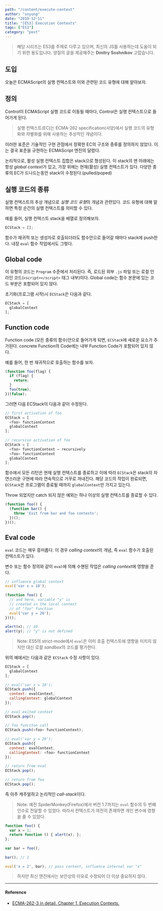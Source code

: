 ```yaml
---
path: "/content/execute-context"
author: "snyung"
date: "2019-12-11"
title: "[ES3] Execution Contexts"
tags: ["ES3"]
category: "post"
---
```


> 해당 시리즈는 ES3를 주제로 다루고 있으며, 최신의 JS를 사용하는데 도움이 되기 위한 용도입니다.
> 양질의 글을 제공해주는 **Dmitry Soshnikov** 고맙습니다.

## 도입

오늘은 ECMAScript의 실행 컨텍스트와 이와 관련된 코드 유형에 대해 알아보자.

## 정의

Control이 ECMAScript 실행 코드로 이동될 때마다, Control은 실행 컨텍스트으로 들어가게 된다.

> 실행 컨텍스트(EC)는 ECMA-262 specification(사양)에서 실행 코드의 유형화와 차별화를 위해 사용하는 추상적인 개념이다.

이러한 표준은 기술적인 구현 관점에서 정확한 EC의 구조와 종류를 정의하지 않았다. 이는 결국 표준을 규현하는 ECMAScript 엔진의 달렸다.

논리적으로, 활성 실행 컨텍스트 집합은 stack으로 형성된다. 이 stack의 맨 아래에는 항상 *global context*가 있고, 가장 위에는 현재(활성) 실행 컨텍스트가 있다. 다양한 종류의 EC가 드나드는동안 stack이 수정된다.(pulled/poped)

## 실행 코드의 종류

실행 컨텍스트의 추상 개념으로 *실행 코드 유형*의 개념과 관련있다. 코드 유형에 대해 말하면 특정 순간의 실행 컨텍스트를 의미할 수 있다.

예를 들어, 실행 컨텍스트 stack을 배열로 정의해보자.

```js
ECStack = [];
```

함수가 재귀적 또는 생성자로 호출되더라도 함수안으로 들어갈 때마다 stack에 push한다. 내장 `eval` 함수 작업에서도 그렇다.

## Global code

이 유형의 코드는 `Program` 수준에서 처리된다. 즉, 로드된 외부 `.js` 파일 또는 로컬 인라인 코드(`<script></script>` 태그 내부)이다. Global code는 함수 본문에 있는 코드 부분은 포함되어 있지 않다.

초기화(프로그램 시작)시 `ECStack`은 다음과 같다.

```js
ECStack = [
  globalContext
];
```

## Function code

Function code (모든 종류의 함수)안으로 들어가게 되면, `ECStack`에 새로운 요소가 추가된다. concrete Function의 Code에는 내부 Function Code가 포함되어 있지 않다.

예를 들어, 한 번 재귀적으로 호출하는 함수를 보자.

```js
(function foo(flag) {
  if (flag) {
    return;
  }
  foo(true);
})(false);
```

그러면 다음 ECStack이 다음과 같이 수정된다.

```js
// first activation of foo
ECStack = [
  <foo> functionContext
  globalContext
];
  
// recursive activation of foo
ECStack = [
  <foo> functionContext – recursively 
  <foo> functionContext
  globalContext
];
```

함수에서 모든 리턴은 현재 실행 컨텍스트를 종료하고 이에 따라 `ECStack`은 stack의 자연스러운 구현에 따라 연속적으로 거꾸로 꺼내진다. 해당 코드의 작업이 완료되면, `ECStack`은 프로그램이 종료될 때까지 `globalContext`만 가지고 있는다.

Throw 되었지만 catch 되지 않은 예외는 하나 이상의 실행 컨텍스트를 종료할 수 있다.

```js
(function foo() {
  (function bar() {
    throw 'Exit from bar and foo contexts';
  })();
})();
```

## Eval code

`eval` 코드는 매우 흥미롭다. 이 경우 *calling context*의 개념, 즉 `eval` 함수가 호출된 컨텍스트가 있다.

변수 또는 함수 정의와 같이 `eval`에 의해 수핸된 작업은 *calling context*에 영향을 준다. 

```js
// influence global context
eval('var x = 10');
 
(function foo() {
  // and here, variable "y" is
  // created in the local context
  // of "foo" function
  eval('var y = 20');
})();
  
alert(x); // 10
alert(y); // "y" is not defined
```

> Note: ES5의 strict-mode에서 `eval`은 이미 호출 컨텍스트에 영향을 미치지 않지만 대신 로컬 *sandbox*의 코드를 평가한다.

위의 예에서는 다음과 같은 `ECStack` 수정 사항이 있다.

```js
ECStack = [
  globalContext
];
  
// eval('var x = 10');
ECStack.push({
  context: evalContext,
  callingContext: globalContext
});
 
// eval exited context
ECStack.pop();
 
// foo funciton call
ECStack.push(<foo> functionContext);
 
// eval('var y = 20');
ECStack.push({
  context: evalContext,
  callingContext: <foo> functionContext
});
 
// return from eval 
ECStack.pop();
 
// return from foo
ECStack.pop();
```

즉 아주 캐주얼하고 논리적인 *call-stack*이다.

> Note: 예전 SpiderMonkey(Firefox)에서 버전 1.7까지는 `eval` 함수의 두 번째 인수로 전달할 수 있었다. 따라서 컨텍스트가 여전히 존재하면 개인 변수에 영향을 줄 수 있었다.

```js
function foo() {
  var x = 1;
  return function () { alert(x); };
};
 
var bar = foo();
 
bar(); // 1
 
eval('x = 2', bar); // pass context, influence internal var "x"
```

> 하지만 최신 엔진에서는 보안상의 이유로 수정되어 더 이상 중요하지 않다.

---

#### Reference

- [ECMA-262-3 in detail. Chapter 1. Execution Contexts.](http://dmitrysoshnikov.com/ecmascript/chapter-1-execution-contexts/)


